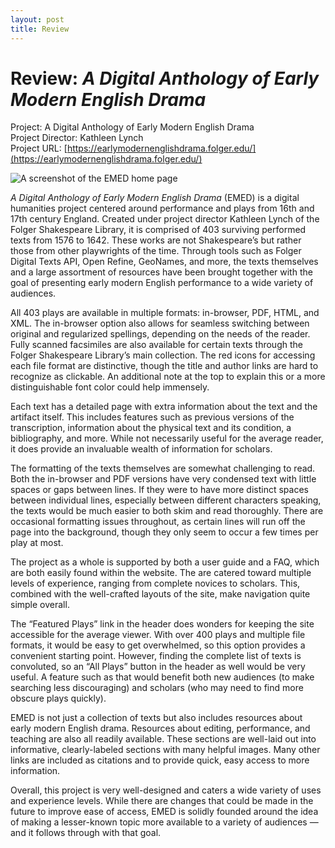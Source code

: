 ```yaml
---
layout: post
title: Review
---
```


# Review: _A Digital Anthology of Early Modern English Drama_

Project: A Digital Anthology of Early Modern English Drama  
Project Director: Kathleen Lynch  
Project URL: [https://earlymodernenglishdrama.folger.edu/](https://earlymodernenglishdrama.folger.edu/) 

![A screenshot of the EMED home page](https://madison91095.github.io/Madison91095/images/FolgerScreenshot.png)

_A Digital Anthology of Early Modern English Drama_ (EMED) is a digital humanities project centered around performance and plays from 16th and 17th century England. Created under project director Kathleen Lynch of the Folger Shakespeare Library, it is comprised of 403 surviving performed texts from 1576 to 1642. These works are not Shakespeare’s but rather those from other playwrights of the time. Through tools such as Folger Digital Texts API, Open Refine, GeoNames, and more, the texts themselves and a large assortment of resources have been brought together with the goal of presenting early modern English performance to a wide variety of audiences.

All 403 plays are available in multiple formats: in-browser, PDF, HTML, and XML. The in-browser option also allows for seamless switching between original and regularized spellings, depending on the needs of the reader. Fully scanned facsimiles are also available for certain texts through the Folger Shakespeare Library’s main collection. The red icons for accessing each file format are distinctive, though the title and author links are hard to recognize as clickable. An additional note at the top to explain this or a more distinguishable font color could help immensely.

Each text has a detailed page with extra information about the text and the artifact itself. This includes features such as previous versions of the transcription, information about the physical text and its condition, a bibliography, and more. While not necessarily useful for the average reader, it does provide an invaluable wealth of information for scholars.

The formatting of the texts themselves are somewhat challenging to read. Both the in-browser and PDF versions have very condensed text with little spaces or gaps between lines. If they were to have more distinct spaces between individual lines, especially between different characters speaking, the texts would be much easier to both skim and read thoroughly. There are occasional formatting issues throughout, as certain lines will run off the page into the background, though they only seem to occur a few times per play at most.

The project as a whole is supported by both a user guide and a FAQ, which are both easily found within the website. The are catered toward multiple levels of experience, ranging from complete novices to scholars. This, combined with the well-crafted layouts of the site, make navigation quite simple overall.

The “Featured Plays” link in the header does wonders for keeping the site accessible for the average viewer. With over 400 plays and multiple file formats, it would be easy to get overwhelmed, so this option provides a convenient starting point. However, finding the complete list of texts is convoluted, so an “All Plays” button in the header as well would be very useful. A feature such as that would benefit both new audiences (to make searching less discouraging) and scholars (who may need to find more obscure plays quickly).

EMED is not just a collection of texts but also includes resources about early modern English drama. Resources about editing, performance, and teaching are also all readily available. These sections are well-laid out into informative, clearly-labeled sections with many helpful images. Many other links are included as citations and to provide quick, easy access to more information.

Overall, this project is very well-designed and caters a wide variety of uses and experience levels. While there are changes that could be made in the future to improve ease of access, EMED is solidly founded around the idea of making a lesser-known topic more available to a variety of audiences — and it follows through with that goal.

